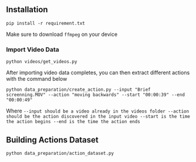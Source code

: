 <!-- @format -->

## Installation

```
pip install -r requirement.txt
```

Make sure to download `ffmpeg` on your device

### Import Video Data

```
python videos/get_videos.py
```

After importing video data completes, you can then extract different actions with the command below

```
python data_preparation/create_action.py --input "Brief screenning.MOV" --action "moving backwards" --start "00:00:39" --end "00:00:49"
```

Where
`--input should be a video already in the videos folder
    --action should be the action discovered in the input video
    --start is the time the action begins
    --end is the time the action ends`

## Building Actions Dataset

```
python data_preparation/action_dataset.py
```
